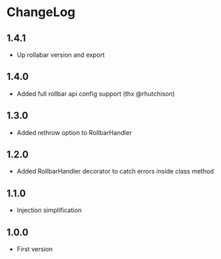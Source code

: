 # ChangeLog

## 1.4.1

-   Up rollabar version and export

## 1.4.0

-   Added full rollbar api config support (thx @rhutchison)

## 1.3.0

-   Added rethrow option to RollbarHandler

## 1.2.0

-   Added RollbarHandler decorator to catch errors inside class method

## 1.1.0

-   Injection simplification

## 1.0.0

-   First version
